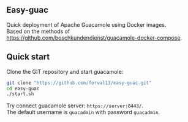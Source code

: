 ## Easy-guac
Quick deployment of Apache Guacamole using Docker images.  
Based on the methods of https://github.com/boschkundendienst/guacamole-docker-compose.

## Quick start
Clone the GIT repository and start guacamole:

~~~bash
git clone "https://github.com/forval13/easy-guac.git"
cd easy-guac
./start.sh
~~~

Try connect guacamole server: `https://server:8443/`.  
The default username is `guacadmin` with password `guacadmin`.

